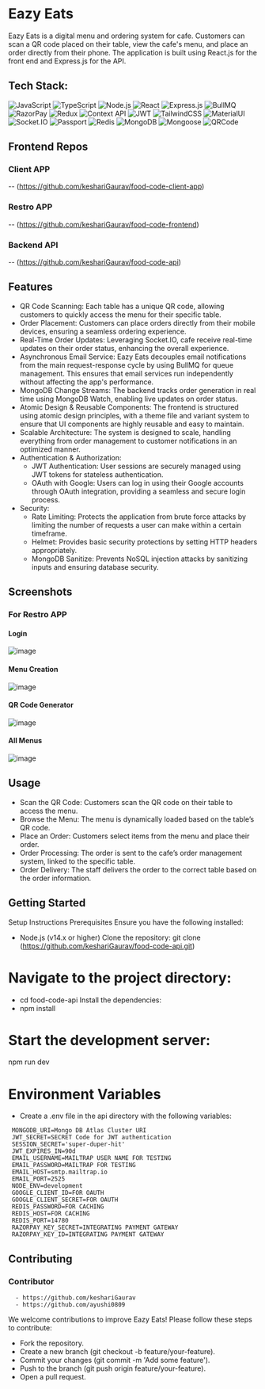 # Eazy Eats

Eazy Eats is a digital menu and ordering system for cafe. Customers can scan a QR code placed on their table, view the cafe's menu, and place an order directly from their phone. The application is built using React.js for the front end and Express.js for the API.

## Tech Stack: 

![JavaScript](https://img.shields.io/badge/-JavaScript-F7DF1E?logo=javascript&logoColor=black&style=flat)
![TypeScript](https://img.shields.io/badge/-TypeScript-007ACC?logo=typescript&logoColor=white&style=flat)
![Node.js](https://img.shields.io/badge/-Node.js-339933?logo=node.js&logoColor=white&style=flat)
![React](https://img.shields.io/badge/-React-61DAFB?logo=react&logoColor=white&style=flat)
![Express.js](https://img.shields.io/badge/-Express.js-000000?logo=express&logoColor=white&style=flat)
![BullMQ](https://img.shields.io/badge/-BullMQ-E02424?logo=redis&logoColor=white&style=flat)
![RazorPay](https://img.shields.io/badge/-RazorPay-1C1E5B?logo=razorpay&logoColor=white&style=flat)
![Redux](https://img.shields.io/badge/-Redux-764ABC?logo=redux&logoColor=white&style=flat)
![Context API](https://img.shields.io/badge/-ContextAPI-61DAFB?logo=react&logoColor=white&style=flat)
![JWT](https://img.shields.io/badge/-JWT-000000?logo=jsonwebtokens&logoColor=white&style=flat)
![TailwindCSS](https://img.shields.io/badge/-TailwindCSS-38B2AC?logo=tailwindcss&logoColor=white&style=flat)
![MaterialUI](https://img.shields.io/badge/-MaterialUI-0081CB?logo=material-ui&logoColor=white&style=flat)
![Socket.IO](https://img.shields.io/badge/-Socket.IO-010101?logo=socket.io&logoColor=white&style=flat)
![Passport](https://img.shields.io/badge/-Passport-34E27A?logo=passport&logoColor=white&style=flat)
![Redis](https://img.shields.io/badge/-Redis-D82C20?logo=redis&logoColor=white&style=flat)
![MongoDB](https://img.shields.io/badge/-MongoDB-47A248?logo=mongodb&logoColor=white&style=flat)
![Mongoose](https://img.shields.io/badge/-Mongoose-880000?logo=mongoose&logoColor=white&style=flat)
![QRCode](https://img.shields.io/badge/-QRCode-000000?logo=qrcode&logoColor=white&style=flat)


## Frontend Repos
  ### Client APP
  -- (https://github.com/keshariGaurav/food-code-client-app)
  ### Restro APP
  -- (https://github.com/keshariGaurav/food-code-frontend)
  ### Backend API
  -- (https://github.com/keshariGaurav/food-code-api)

## Features
  - QR Code Scanning: Each table has a unique QR code, allowing customers to quickly access the menu for their specific table.
  - Order Placement: Customers can place orders directly from their mobile devices, ensuring a seamless ordering experience.
  - Real-Time Order Updates: Leveraging Socket.IO, cafe receive real-time updates on their order status, enhancing the overall experience.
  - Asynchronous Email Service: Eazy Eats decouples email notifications from the main request-response cycle by using BullMQ for queue management. This ensures that email services run independently without affecting the app's performance.
  - MongoDB Change Streams: The backend tracks order generation in real time using MongoDB Watch, enabling live updates on order status.
  - Atomic Design & Reusable Components: The frontend is structured using atomic design principles, with a theme file and variant system to ensure that UI components are highly reusable and easy to maintain.
  - Scalable Architecture: The system is designed to scale, handling everything from order management to customer notifications in an optimized manner.
  - Authentication & Authorization:
    - JWT Authentication: User sessions are securely managed using JWT tokens for stateless authentication.
    - OAuth with Google: Users can log in using their Google accounts through OAuth integration, providing a seamless and secure login process.
  - Security:
    - Rate Limiting: Protects the application from brute force attacks by limiting the number of requests a user can make within a certain timeframe.
    - Helmet: Provides basic security protections by setting HTTP headers appropriately.
    - MongoDB Sanitize: Prevents NoSQL injection attacks by sanitizing inputs and ensuring database security.

## Screenshots
  ### For Restro APP
  #### Login
  ![image](https://github.com/user-attachments/assets/256f6767-5542-4a9a-a8ad-b55f62522173)
  #### Menu Creation
  ![image](https://github.com/user-attachments/assets/407debe6-6af2-42e2-9112-7c49da5349b9)
  #### QR Code Generator
  ![image](https://github.com/user-attachments/assets/13d52d33-c2ec-4ca0-b56b-b65a98ddcbdd)
  #### All Menus
  ![image](https://github.com/user-attachments/assets/750cee18-0d39-419b-8f4a-e739dc4fa986)




  
## Usage
- Scan the QR Code: Customers scan the QR code on their table to access the menu.
- Browse the Menu: The menu is dynamically loaded based on the table’s QR code.
- Place an Order: Customers select items from the menu and place their order.
- Order Processing: The order is sent to the cafe’s order management system, linked to the specific table.
- Order Delivery: The staff delivers the order to the correct table based on the order information.

## Getting Started

Setup Instructions
Prerequisites
Ensure you have the following installed:
- Node.js (v14.x or higher)
Clone the repository:
git clone (https://github.com/keshariGaurav/food-code-api.git)

# Navigate to the project directory:
   - cd food-code-api
  Install the dependencies:
   - npm install
# Start the development server:
  npm run dev
# Environment Variables
   -  Create a .env file in the api directory with the following variables:
   ```
    MONGODB_URI=Mongo DB Atlas Cluster URI
    JWT_SECRET=SECRET Code for JWT authentication
    SESSION_SECRET='super-duper-hit'
    JWT_EXPIRES_IN=90d
    EMAIL_USERNAME=MAILTRAP USER NAME FOR TESTING
    EMAIL_PASSWORD=MAILTRAP FOR TESTING 
    EMAIL_HOST=smtp.mailtrap.io
    EMAIL_PORT=2525
    NODE_ENV=development
    GOOGLE_CLIENT_ID=FOR OAUTH
    GOOGLE_CLIENT_SECRET=FOR OAUTH
    REDIS_PASSWORD=FOR CACHING
    REDIS_HOST=FOR CACHING
    REDIS_PORT=14780
    RAZORPAY_KEY_SECRET=INTEGRATING PAYMENT GATEWAY
    RAZORPAY_KEY_ID=INTEGRATING PAYMENT GATEWAY
  ```


## Contributing
  ### Contributor
  ```
    - https://github.com/keshariGaurav
    - https://github.com/ayushi0809
  ```
  We welcome contributions to improve Eazy Eats! Please follow these steps to contribute:
  
  - Fork the repository.
  - Create a new branch (git checkout -b feature/your-feature).
  - Commit your changes (git commit -m 'Add some feature').
  - Push to the branch (git push origin feature/your-feature).
  - Open a pull request.
